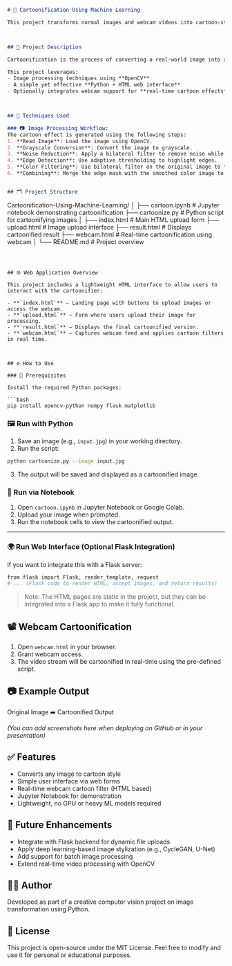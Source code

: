 

```markdown
# 🎨 Cartoonification Using Machine Learning

This project transforms normal images and webcam videos into cartoon-style visuals using image processing and basic machine learning techniques. The aim is to apply a creative and engaging visual transformation using computer vision, suitable for social media filters, mobile applications, and creative editing tools.



## 📌 Project Description

Cartoonification is the process of converting a real-world image into a cartoon-style representation by simplifying the color palette, enhancing edges, and reducing image complexity.

This project leverages:
- Image processing techniques using **OpenCV**
- A simple yet effective **Python + HTML web interface**
- Optionally integrates webcam support for **real-time cartoon effects**



## 🧠 Techniques Used

### 📷 Image Processing Workflow:
The cartoon effect is generated using the following steps:
1. **Read Image**: Load the image using OpenCV.
2. **Grayscale Conversion**: Convert the image to grayscale.
3. **Noise Reduction**: Apply a bilateral filter to remove noise while preserving edges.
4. **Edge Detection**: Use adaptive thresholding to highlight edges.
5. **Color Filtering**: Use bilateral filter on the original image to flatten the color regions.
6. **Combining**: Merge the edge mask with the smoothed color image to produce the cartoon effect.


## 🗂️ Project Structure

```

Cartoonification-Using-Machine-Learning/
│
├── cartoon.ipynb            # Jupyter notebook demonstrating cartoonification
├── cartoonize.py            # Python script for cartoonifying images
│
├── index.html               # Main HTML upload form
├── upload.html              # Image upload interface
├── result.html              # Displays cartoonified result
├── webcam.html              # Real-time cartoonification using webcam
│
└── README.md                # Project overview

````



## 🌐 Web Application Overview

This project includes a lightweight HTML interface to allow users to interact with the cartoonifier:

- **`index.html`** – Landing page with buttons to upload images or access the webcam.
- **`upload.html`** – Form where users upload their image for processing.
- **`result.html`** – Displays the final cartoonified version.
- **`webcam.html`** – Captures webcam feed and applies cartoon filters in real time.



## ⚙️ How to Use

### 🔧 Prerequisites

Install the required Python packages:

```bash
pip install opencv-python numpy flask matplotlib
````



### 🖼️ Run with Python

1. Save an image (e.g., `input.jpg`) in your working directory.
2. Run the script:

```bash
python cartoonize.py --image input.jpg
```

3. The output will be saved and displayed as a cartoonified image.



### 📓 Run via Notebook

1. Open `cartoon.ipynb` in Jupyter Notebook or Google Colab.
2. Upload your image when prompted.
3. Run the notebook cells to view the cartoonified output.

---

### 🌍 Run Web Interface (Optional Flask Integration)

If you want to integrate this with a Flask server:

```bash
from flask import Flask, render_template, request
# ... (Flask code to render HTML, accept images, and return results)
```

> Note: The HTML pages are static in the project, but they can be integrated into a Flask app to make it fully functional.


## 📽️ Webcam Cartoonification

1. Open `webcam.html` in your browser.
2. Grant webcam access.
3. The video stream will be cartoonified in real-time using the pre-defined script.



## 📷 Example Output

Original Image ➡️ Cartoonified Output

*(You can add screenshots here when deploying on GitHub or in your presentation)*



## ✅ Features

* Converts any image to cartoon style
* Simple user interface via web forms
* Real-time webcam cartoon filter (HTML based)
* Jupyter Notebook for demonstration
* Lightweight, no GPU or heavy ML models required



## 🚀 Future Enhancements

* Integrate with Flask backend for dynamic file uploads
* Apply deep learning-based image stylization (e.g., CycleGAN, U-Net)
* Add support for batch image processing
* Extend real-time video processing with OpenCV



## 🙋‍♂️ Author

Developed as part of a creative computer vision project on image transformation using Python.


## 📄 License

This project is open-source under the MIT License. Feel free to modify and use it for personal or educational purposes.

```


